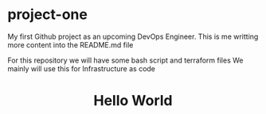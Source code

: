 # project-one
My first Github project as an upcoming DevOps Engineer.
This is me writting more content into the README.md file



For this repository we will have some bash script and terraform files
We mainly will use this for Infrastructure as code


<center><h1> Hello World <h1><center>
